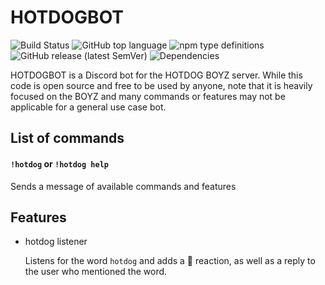 # HOTDOGBOT

![Build Status](https://erwstout.semaphoreci.com/badges/hotdog-boyz-discord-app.svg?style=shields) ![GitHub top language](https://img.shields.io/github/languages/top/erwstout/hotdog-boyz-discord-app) ![npm type definitions](https://img.shields.io/npm/types/typescript?style=sheilds) ![GitHub release (latest SemVer)](https://img.shields.io/github/v/release/erwstout/hotdog-boyz-discord-app) ![Dependencies](https://david-dm.org/erwstout/hotdog-boyz-discord-app.svg)

HOTDOGBOT is a Discord bot for the HOTDOG BOYZ server. While this code is open source and free to be used by anyone, note that it is heavily focused on the BOYZ and many commands or features may not be applicable for a general use case bot.

## List of commands

#### `!hotdog` or `!hotdog help`

Sends a message of available commands and features

## Features

- hotdog listener

  Listens for the word `hotdog` and adds a 🌭 reaction, as well as a reply to the user who mentioned the word.
